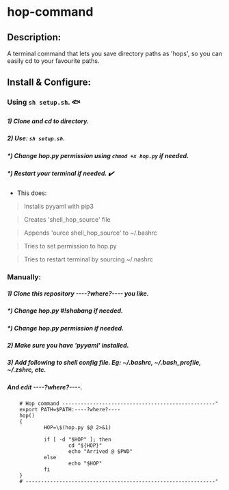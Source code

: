 # hop-command
## Description:
A terminal command that lets you save directory paths as 'hops',
so you can easily cd to your favourite paths.

## Install & Configure:
### Using **`sh setup.sh`**. :fish:
##### 1) Clone and cd to directory.
##### 2) Use: **`sh setup.sh`**.
##### *) Change hop.py permission using **`chmod +x hop.py`** if needed.
##### *) Restart your terminal if needed. :heavy_check_mark:
- This does:

> Installs pyyaml with pip3

> Creates 'shell_hop_source' file

> Appends 'ource shell_hop_source' to ~/.bashrc

> Tries to set permission to hop.py

> Tries to restart terminal by sourcing ~/.nashrc


### Manually:
##### 1) Clone this repository ----?where?---- you like.
##### *) Change hop.py #!shabang if needed.
##### *) Change hop.py permission if needed.
##### 2) Make sure you have 'pyyaml' installed.
##### 3) Add following to shell config file. Eg: ~/.bashrc, ~/.bash_profile, ~/.zshrc, etc.
##### And edit ----?where?----.
        
        # Hop command --------------------------------------------------"
        export PATH=$PATH:----?where?----
        hop()
        {
                HOP=\$(hop.py $@ 2>&1)

                if [ -d "$HOP" ]; then
                        cd "${HOP}"
                        echo "Arrived @ $PWD"
                else
                        echo "$HOP"
                fi
        }
        # --------------------------------------------------------------"






